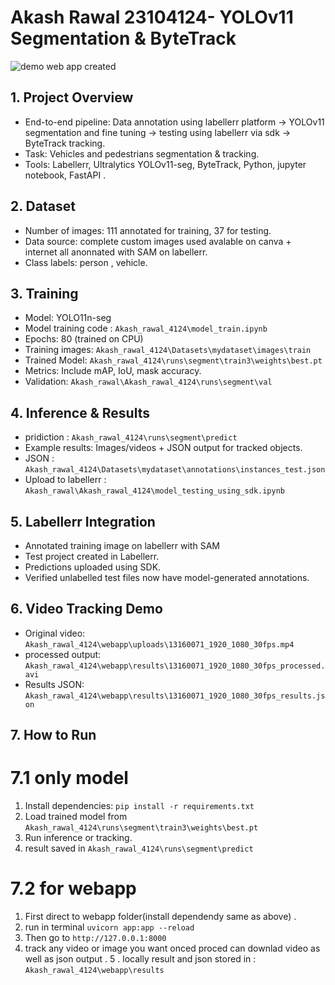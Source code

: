 # Akash Rawal 23104124- YOLOv11 Segmentation & ByteTrack 

![demo web app created](https://github.com/akash-rawal/Akash_rawal/blob/main/Akash_rawal_4124/2025-09-2317-09-37-ezgif.com-video-to-gif-converter.gif)


## 1. Project Overview
- End-to-end pipeline: Data annotation using labellerr platform → YOLOv11 segmentation and fine tuning  → testing using labellerr via sdk → ByteTrack tracking.
- Task: Vehicles and pedestrians segmentation & tracking.
- Tools: Labellerr, Ultralytics YOLOv11-seg, ByteTrack, Python, jupyter notebook, FastAPI .

## 2. Dataset
- Number of images: 111 annotated for training, 37 for testing.
- Data source: complete custom images used avalable on canva + internet all anonnated with SAM on labellerr.
- Class labels: person , vehicle.

## 3. Training
- Model: YOLO11n-seg
- Model training code : `Akash_rawal_4124\model_train.ipynb`
- Epochs: 80 (trained on CPU)
- Training images: `Akash_rawal_4124\Datasets\mydataset\images\train`
- Trained Model: `Akash_rawal_4124\runs\segment\train3\weights\best.pt`
- Metrics: Include mAP, IoU, mask accuracy.
- Validation: `Akash_rawal\Akash_rawal_4124\runs\segment\val`

## 4. Inference & Results
- pridiction : `Akash_rawal_4124\runs\segment\predict`
- Example results: Images/videos + JSON output for tracked objects.
- JSON : `Akash_rawal_4124\Datasets\mydataset\annotations\instances_test.json`
- Upload to labellerr : `Akash_rawal\Akash_rawal_4124\model_testing_using_sdk.ipynb`

## 5. Labellerr Integration
- Annotated training image on labellerr with SAM
- Test project created in Labellerr.
- Predictions uploaded using SDK.
- Verified unlabelled test files now have model-generated annotations.

## 6. Video Tracking Demo
- Original video: `Akash_rawal_4124\webapp\uploads\13160071_1920_1080_30fps.mp4`
- processed output: `Akash_rawal_4124\webapp\results\13160071_1920_1080_30fps_processed.avi`
- Results JSON: `Akash_rawal_4124\webapp\results\13160071_1920_1080_30fps_results.json`

## 7. How to Run

# 7.1 only model  
1. Install dependencies: `pip install -r requirements.txt`
2. Load trained model from `Akash_rawal_4124\runs\segment\train3\weights\best.pt`
3. Run inference or tracking.
4. result saved in `Akash_rawal_4124\runs\segment\predict`

# 7.2 for webapp
1. First direct to webapp folder(install dependendy same as above) .
2. run in terminal `uvicorn app:app --reload`
3. Then go to `http://127.0.0.1:8000`
4. track any video or image you want onced proced can downlad video as well as json output .
5 . locally result and json stored in :  `Akash_rawal_4124\webapp\results`


